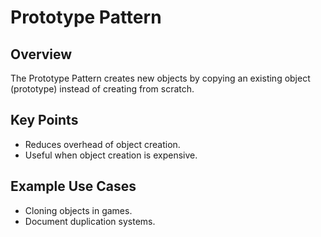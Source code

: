 # Prototype Pattern

## Overview

The Prototype Pattern creates new objects by copying an existing object (prototype) instead of creating from scratch.

## Key Points

- Reduces overhead of object creation.
- Useful when object creation is expensive.

## Example Use Cases

- Cloning objects in games.
- Document duplication systems.
